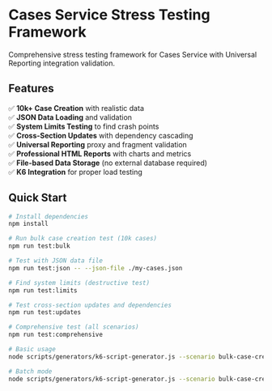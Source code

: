 # Cases Service Stress Testing Framework

Comprehensive stress testing framework for Cases Service with Universal Reporting integration validation.

## Features

✅ **10k+ Case Creation** with realistic data  
✅ **JSON Data Loading** and validation  
✅ **System Limits Testing** to find crash points  
✅ **Cross-Section Updates** with dependency cascading  
✅ **Universal Reporting** proxy and fragment validation  
✅ **Professional HTML Reports** with charts and metrics  
✅ **File-based Data Storage** (no external database required)  
✅ **K6 Integration** for proper load testing  

## Quick Start

```bash
# Install dependencies
npm install

# Run bulk case creation test (10k cases)
npm run test:bulk

# Test with JSON data file
npm run test:json -- --json-file ./my-cases.json

# Find system limits (destructive test)
npm run test:limits

# Test cross-section updates and dependencies
npm run test:updates

# Comprehensive test (all scenarios)
npm run test:comprehensive

# Basic usage
node scripts/generators/k6-script-generator.js --scenario bulk-case-creation --env local --run

# Batch mode
node scripts/generators/k6-script-generator.js --scenario bulk-case-creation --env local --chunk-size 1000 --run
